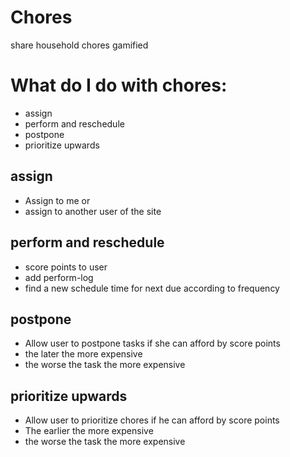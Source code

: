 # Chores
share household chores gamified

# What do I do with chores:
* assign
* perform and reschedule
* postpone
* prioritize upwards

## assign
* Assign to me or
* assign to another user of the site

## perform and reschedule
* score points to user
* add perform-log
* find a new schedule time for next due according to frequency

## postpone
* Allow user to postpone tasks if she can afford by score points
* the later the more expensive
* the worse the task the more expensive

## prioritize upwards
* Allow user to prioritize chores if he can afford by score points
* The earlier the more expensive
* the worse the task the more expensive

  
